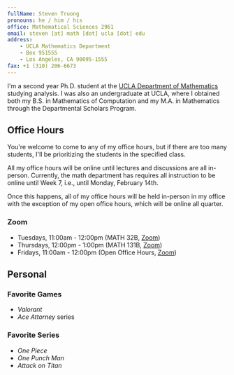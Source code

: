 ```yaml
---
fullName: Steven Truong
pronouns: he / him / his
office: Mathematical Sciences 2961
email: steven [at] math [dot] ucla [dot] edu
address:
    - UCLA Mathematics Department
    - Box 951555
    - Los Angeles, CA 90095-1555
fax: +1 (310) 206-6673
---
```


I'm a second year Ph.D. student at the [UCLA Department of Mathematics](https://ww3.math.ucla.edu/) studying analysis. I was also an undergraduate at UCLA, where I obtained both my B.S. in Mathematics of Computation and my M.A. in Mathematics through the Departmental Scholars Program.

## Office Hours

You're welcome to come to any of my office hours, but if there are too many students, I'll be prioritizing the students in the specified class.

All my office hours will be online until lectures and discussions are all in-person. Currently, the math department has requires all instruction to be online until Week 7, i.e., until Monday, February 14th.

Once this happens, all of my office hours will be held in-person in my office with the exception of my open office hours, which will be online all quarter.

### Zoom

-   Tuesdays, 11:00am - 12:00pm (MATH 32B, [Zoom](https://ucla.zoom.us/j/92072800014?pwd=azh1dk9aQXVNOWF3aTZnR1ZSdFdzZz09))
-   Thursdays, 12:00pm - 1:00pm (MATH 131B, [Zoom](https://ucla.zoom.us/j/92204020783?pwd=ZWRZbDJMWDc0aVJobGhkbXF0KzdIZz09))
-   Fridays, 11:00am - 12:00pm (Open Office Hours, [Zoom](https://ucla.zoom.us/j/91283877691?pwd=VFdIMk10RExMcXM4cTF1azNIUnBFUT09))

## Personal

### Favorite Games

-   _Valorant_
-   _Ace Attorney_ series

### Favorite Series

-   _One Piece_
-   _One Punch Man_
-   _Attack on Titan_
